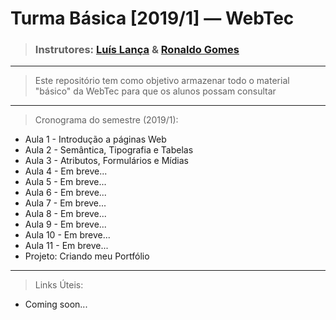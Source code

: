 # Turma Básica [2019/1] — WebTec

> ### Instrutores: [Luís Lança](https://github.com/lancaluis) & [Ronaldo Gomes](https://github.com/ron17)

______

> Este repositório tem como objetivo armazenar todo o material "básico" da WebTec para que os alunos possam consultar

______

> Cronograma do semestre (2019/1):

* Aula 1 - Introdução a páginas Web
* Aula 2 - Semântica, Tipografia e Tabelas
* Aula 3 - Atributos, Formulários e Mídias
* Aula 4 - Em breve...
* Aula 5 - Em breve...
* Aula 6 - Em breve...
* Aula 7 - Em breve...
* Aula 8 - Em breve...
* Aula 9 - Em breve...
* Aula 10 - Em breve...
* Aula 11 - Em breve...
* Projeto: Criando meu Portfólio

_____________________________________

> Links Úteis:

- Coming soon...
